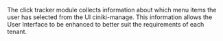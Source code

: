 The click tracker module collects information about which menu items
the user has selected from the UI ciniki-manage.  This information
allows the User Interface to be enhanced to better suit the
requirements of each tenant.
